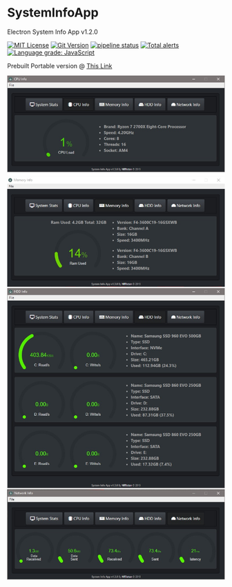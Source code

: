 # SystemInfoApp
Electron System Info App v1.2.0

[![MIT License](https://img.shields.io/github/license/nrpatten/SysInfoApp.svg?color=success)](https://github.com/nrpatten/wmic-sys-info/blob/master/LICENSE)
[![Git Version](https://img.shields.io/github/package-json/v/nrpatten/SysinfoApp.svg?color=success)]()
[![pipeline status](https://img.shields.io/gitlab/pipeline/nrpatten/SysInfoApp.svg)](https://gitlab.com/nrpatten/SysInfoApp/commits/master)
[![Total alerts](https://img.shields.io/lgtm/alerts/g/nrpatten/SysInfoApp.svg?logo=lgtm&logoWidth=18)](https://lgtm.com/projects/g/nrpatten/SysInfoApp/alerts/)
[![Language grade: JavaScript](https://img.shields.io/lgtm/grade/javascript/g/nrpatten/SysInfoApp.svg?logo=lgtm&logoWidth=18)](https://lgtm.com/projects/g/nrpatten/SysInfoApp/context:javascript)

Prebuilt Portable version @ [This Link](https://github.com/nrpatten/SysInfoApp/releases/tag/v1.2)

![CPU](pics/CPU.jpg)
![RAM](pics/RAM.jpg)
![HDD](pics/HDD.jpg)
![NET](pics/NET.jpg)
